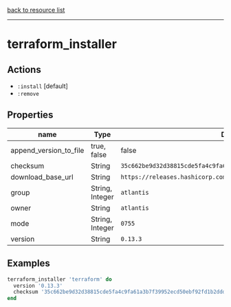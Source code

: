 [back to resource list](https://github.com/sous-chefs/atlantis#resources)

---

# terraform_installer

## Actions

- `:install` [default]
- `:remove`

## Properties

| name                        | Type            | Default                                                            | Description   |
| --------------------------- | --------------- | ------------------------------------------------------------------ | ------------- |
| append_version_to_file      | true, false     | false                                                              |               |
| checksum                    | String          | `35c662be9d32d38815cde5fa4c9fa61a3b7f39952ecd50ebf92fd1b2ddd6109b` | Required      |
| download_base_url           | String          | `https://releases.hashicorp.com`                                   |               |
| group                       | String, Integer | `atlantis`                                                         |               |
| owner                       | String          | `atlantis`                                                         |               |
| mode                        | String, Integer | `0755`                                                             |               |
| version                     | String          | `0.13.3`                                                           | Required      |

## Examples

```ruby
terraform_installer 'terraform' do
  version '0.13.3'
  checksum '35c662be9d32d38815cde5fa4c9fa61a3b7f39952ecd50ebf92fd1b2ddd6109b'
end
```
